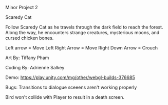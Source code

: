 Minor Project 2 

Scaredy Cat

Follow Scaredy Cat as he travels through the dark field to reach the forest. 
Along the way, he encounters strange creatures, mysterious moons, and cursed chicken bones. 

Left arrow = Move Left
Right Arrow = Move Right
Down Arrow = Crouch

Art By:
Tiffany Pham

Coding By:
Adrienne Salkey

Demo: <https://play.unity.com/mg/other/webgl-builds-376685>

Bugs:
Transitions to dialogue sceeens aren't working properly

Bird won't collide with Player to result in a death screen.
